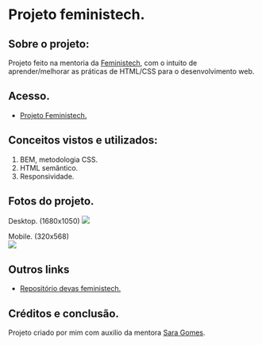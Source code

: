 <h1> Projeto feministech. </h1>
<h2> Sobre o projeto:</h2>
<p>Projeto feito na mentoria da <a href="https://twitter.com/feminis_tech">Feministech</a>, com o intuito de aprender/melhorar as práticas de HTML/CSS para o desenvolvimento web.

<h2>Acesso.</h2>
<ul><li><a href="https://unverzed.github.io/feministechProject/">Projeto Feministech.</a></ul>
<h2>Conceitos vistos e utilizados:</h2>
<ol>
<li>BEM, metodologia CSS.</li>
<li>HTML semântico.</li>
  <li>Responsividade.</li>
</ol>

<h2>Fotos do projeto.</h2>
Desktop. (1680x1050)
<img src="https://media.discordapp.net/attachments/908466469669588992/920238610576457788/desktopfeministech.PNG?width=987&height=473">

Mobile. (320x568)
<br>
<img src="https://media.discordapp.net/attachments/908466469669588992/920408553112608848/411x823.PNG?width=238&height=473">

<h2>Outros links</h2>
  <ul>
  <li><a href="https://github.com/saranascimento/devas-da-feministech">Repositório devas feministech.</a></ul>

 <h2>Créditos e conclusão.</h2>
Projeto criado por mim com auxilio da mentora <a href="https://github.com/saranascimento">Sara Gomes</a>.
